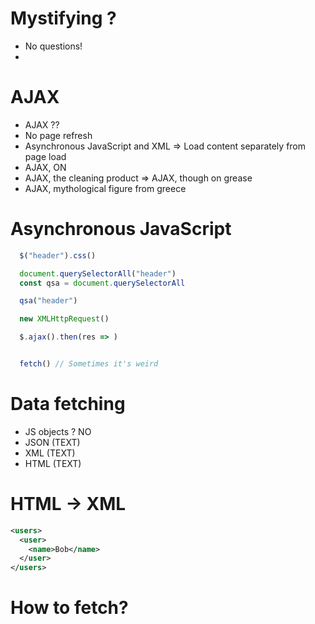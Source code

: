 # Mystifying ?

- No questions!
-

# AJAX

- AJAX ??
- No page refresh
- Asynchronous JavaScript and XML => Load content separately from page load
- AJAX, ON
- AJAX, the cleaning product => AJAX, though on grease
- AJAX, mythological figure from greece

# Asynchronous JavaScript

```jsx
  $("header").css()

  document.querySelectorAll("header")
  const qsa = document.querySelectorAll

  qsa("header")

  new XMLHttpRequest()

  $.ajax().then(res => )


  fetch() // Sometimes it's weird
```

# Data fetching

- JS objects ? NO
- JSON (TEXT)
- XML (TEXT)
- HTML (TEXT)

# HTML -> XML

```xml
<users>
  <user>
    <name>Bob</name>
  </user>
</users>
```

# How to fetch?
